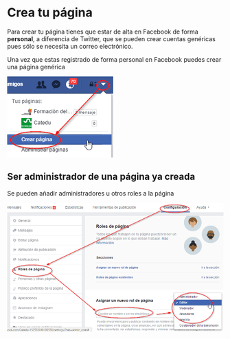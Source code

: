 
# Crea tu página

Para crear tu página tienes que estar de alta en Facebook de forma **personal**, a diferencia de Twitter, que se pueden crear cuentas genéricas pues sólo se necesita un correo electrónico.

Una vez que estas registrado de forma personal en Facebook puedes crear una página genérica

![](img/crear-pagina-facebook.png)

## Ser administrador de una página ya creada

Se pueden añadir administradores u otros roles a la página


![](img/2017-02-01_20_39_10-.png)

